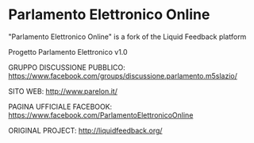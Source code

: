 Parlamento Elettronico Online
==========================

"Parlamento Elettronico Online" is a fork of the Liquid Feedback platform 



Progetto Parlamento Elettronico v1.0


GRUPPO DISCUSSIONE PUBBLICO: https://www.facebook.com/groups/discussione.parlamento.m5slazio/

SITO WEB: http://www.parelon.it/

PAGINA UFFICIALE FACEBOOK: https://www.facebook.com/ParlamentoElettronicoOnline



ORIGINAL PROJECT:
http://liquidfeedback.org/
